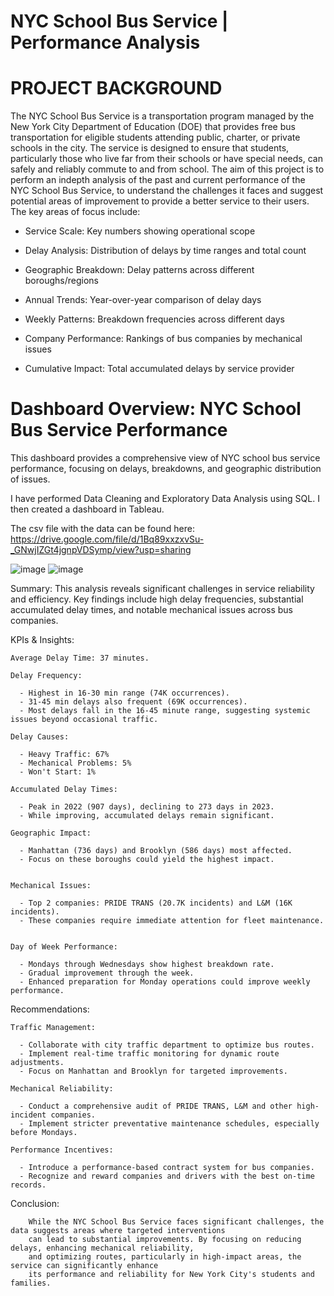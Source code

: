 # NYC School Bus Service | Performance Analysis

# PROJECT BACKGROUND

The NYC School Bus Service is a transportation program managed by the New York City Department of Education (DOE) that provides free bus transportation for eligible students attending public, charter, or private schools in the city. The service is designed to ensure that students, particularly those who live far from their schools or have special needs, can safely and reliably commute to and from school.
The aim of this project is to perform an indepth analysis of the past and current performance of the NYC School Bus Service, to understand the challenges it faces and  suggest potential areas of improvement to provide a better service to their users. The key areas of focus include:

- Service Scale: Key numbers showing operational scope

- Delay Analysis: Distribution of delays by time ranges and total count

- Geographic Breakdown: Delay patterns across different boroughs/regions

- Annual Trends: Year-over-year comparison of delay days

- Weekly Patterns: Breakdown frequencies across different days

- Company Performance: Rankings of bus companies by mechanical issues

- Cumulative Impact: Total accumulated delays by service provider

# Dashboard Overview: NYC School Bus Service Performance

This dashboard provides a comprehensive view of NYC school bus service performance, focusing on delays, breakdowns, and geographic distribution of issues.

I have performed Data Cleaning and Exploratory Data Analysis using SQL. I then created a dashboard in Tableau.

The csv file with the data can be found here: https://drive.google.com/file/d/1Bq89xxzxvSu-_GNwjIZGt4jgnpVDSymp/view?usp=sharing

![image](https://github.com/user-attachments/assets/4a93d9db-1386-47ce-83d6-333487f68891)
![image](https://github.com/user-attachments/assets/e051df29-5b7c-45d3-ab39-d20e72e11936)


Summary:
        This analysis reveals significant challenges in service reliability and efficiency. Key findings include high delay frequencies, substantial accumulated delay times, and notable mechanical issues across bus companies. 

KPIs & Insights:

    Average Delay Time: 37 minutes.
        
    Delay Frequency:

      - Highest in 16-30 min range (74K occurrences).
      - 31-45 min delays also frequent (69K occurrences).
      - Most delays fall in the 16-45 minute range, suggesting systemic issues beyond occasional traffic.

    Delay Causes:

      - Heavy Traffic: 67%
      - Mechanical Problems: 5%
      - Won't Start: 1%

    Accumulated Delay Times:
    
      - Peak in 2022 (907 days), declining to 273 days in 2023.
      - While improving, accumulated delays remain significant.
      
    Geographic Impact:

      - Manhattan (736 days) and Brooklyn (586 days) most affected.
      - Focus on these boroughs could yield the highest impact.


    Mechanical Issues:

      - Top 2 companies: PRIDE TRANS (20.7K incidents) and L&M (16K incidents).
      - These companies require immediate attention for fleet maintenance.


    Day of Week Performance:

      - Mondays through Wednesdays show highest breakdown rate.
      - Gradual improvement through the week.
      - Enhanced preparation for Monday operations could improve weekly performance.

Recommendations:

    Traffic Management:

      - Collaborate with city traffic department to optimize bus routes.
      - Implement real-time traffic monitoring for dynamic route adjustments.
      - Focus on Manhattan and Brooklyn for targeted improvements.

    Mechanical Reliability:

      - Conduct a comprehensive audit of PRIDE TRANS, L&M and other high-incident companies.
      - Implement stricter preventative maintenance schedules, especially before Mondays.

    Performance Incentives:

      - Introduce a performance-based contract system for bus companies.
      - Recognize and reward companies and drivers with the best on-time records.

Conclusion:

        While the NYC School Bus Service faces significant challenges, the data suggests areas where targeted interventions 
        can lead to substantial improvements. By focusing on reducing delays, enhancing mechanical reliability, 
        and optimizing routes, particularly in high-impact areas, the service can significantly enhance 
        its performance and reliability for New York City's students and families.
